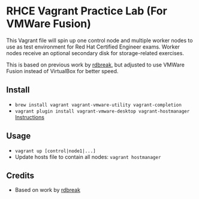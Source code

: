 # RHCE Vagrant Practice Lab (For VMWare Fusion)

This Vagrant file will spin up one control node and multiple worker nodes to use as test environment for Red Hat Certified Engineer exams. Worker nodes receive an optional secondary disk for storage-related exercises.

This is based on previous work by [rdbreak](https://github.com/rdbreak/rhce8env), but adjusted to use VMWare Fusion instead of VirtualBox for better speed.


## Install
- `brew install vagrant vagrant-vmware-utility vagrant-completion`
- `vagrant plugin install vagrant-vmware-desktop vagrant-hostmanager` [Instructions](https://www.vagrantup.com/docs/providers/vmware)


## Usage
- `vagrant up [control|node1|...]`
- Update hosts file to contain all nodes: `vagrant hostmanager`


## Credits
- Based on work by [rdbreak](https://github.com/rdbreak/rhce8env)
